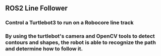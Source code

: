 ## ROS2 Line Follower

### Control a Turtlebot3 to run on a Robocore line track

### By using the turtlebot's camera and OpenCV tools to detect contours and shapes, the robot is able to recognize the path and determine how to follow it.